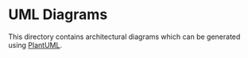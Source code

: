 # UML Diagrams

This directory contains architectural diagrams which can be generated using [PlantUML](https://plantuml.com).
